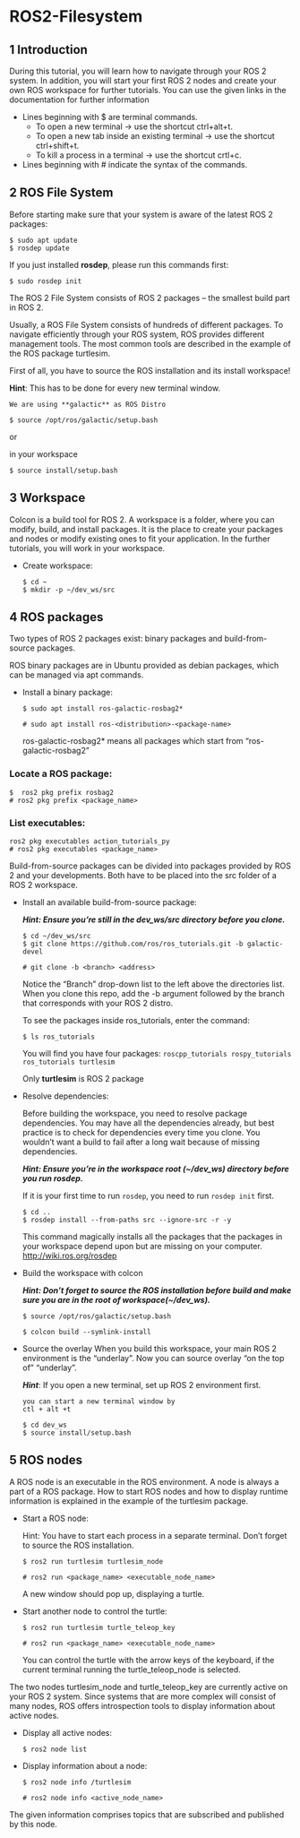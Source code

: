 # ROS2-Filesystem

## 1  Introduction

During this tutorial, you will learn how to navigate through your ROS 2 system. In addition, you will start your first ROS 2 nodes and create your own ROS workspace for further tutorials. You can use the given links in the documentation for further information

- Lines beginning with $ are terminal commands.
  - To open a new terminal → use the shortcut ctrl+alt+t.
  - To open a new tab inside an existing terminal → use the shortcut ctrl+shift+t.
  - To kill a process in a terminal → use the shortcut crtl+c.
- Lines beginning with # indicate the syntax of the commands.

## 2 ROS File System

Before starting make sure that your system is aware of the latest ROS 2 packages:

```shell
$ sudo apt update
$ rosdep update
```

If you just installed **rosdep**, please run this commands first:

```shell
$ sudo rosdep init
```

The ROS 2 File System consists of ROS 2 packages – the smallest build part in ROS 2.

Usually, a ROS File System consists of hundreds of different packages. To navigate efficiently through your ROS system, ROS provides different management tools. The most common tools are described in the example of the ROS package turtlesim.

First of all, you have to source the ROS installation and its install workspace!

**Hint**: This has to be done for every new terminal window.

```shell
We are using **galactic** as ROS Distro

$ source /opt/ros/galactic/setup.bash
```

or

in your workspace

```shell
$ source install/setup.bash
```

## 3 Workspace

Colcon is a build tool for ROS 2. A workspace is a folder, where you can modify, build, and install packages. It is the place to create your packages and nodes or modify existing ones to fit your application. In the further tutorials, you will work in your workspace.

- Create workspace:

  ```shell
  $ cd ~
  $ mkdir -p ~/dev_ws/src
  ```

## 4  ROS packages

Two types of ROS 2 packages exist: binary packages and build-from-source packages.

ROS binary packages are in Ubuntu provided as debian packages, which can be managed via apt commands.

- Install a binary package:

  ```shell
  $ sudo apt install ros-galactic-rosbag2*
  ```

  `# sudo apt install ros-<distribution>-<package-name>`

  ros-galactic-rosbag2* means all packages which start from “ros-galactic-rosbag2”

### Locate a ROS package:

```shell
$  ros2 pkg prefix rosbag2
# ros2 pkg prefix <package_name>
```

### List executables:

```shell
ros2 pkg executables action_tutorials_py
# ros2 pkg executables <package_name>
```

Build-from-source packages can be divided into packages provided by ROS 2 and your developments. Both have to be placed into the src folder of a ROS 2 workspace.

- Install an available build-from-source package:

  ***Hint: Ensure you’re still in the dev_ws/src directory before you clone.***

  ```shell
  $ cd ~/dev_ws/src
  $ git clone https://github.com/ros/ros_tutorials.git -b galactic-devel
  ```

  `# git clone -b <branch> <address>`

  Notice the “Branch” drop-down list to the left above the directories list. When you clone this repo, add the -b argument followed by the branch that corresponds with your ROS 2 distro.

  To see the packages inside ros_tutorials, enter the command:

  ```shell
  $ ls ros_tutorials
  ```

  You will find you have four packages: `roscpp_tutorials rospy_tutorials ros_tutorials turtlesim`

  Only **turtlesim** is ROS 2 package

- Resolve dependencies:

  Before building the workspace, you need to resolve package dependencies. You may have all the dependencies already, but best practice is to check for dependencies every time you clone. You wouldn’t want a build to fail after a long wait because of missing dependencies.

  ***Hint: Ensure you’re in the workspace root (~/dev_ws) directory before you run rosdep.***

  If it is your first time to run `rosdep`, you need to run `rosdep init` first.

  ```shell
  $ cd ..
  $ rosdep install --from-paths src --ignore-src -r -y
  ```

  This command magically installs all the packages that the packages in your workspace depend upon but are missing on your computer. http://wiki.ros.org/rosdep

- Build the workspace with colcon

  ***Hint: Don’t forget to source the ROS installation before build and make sure you are in the root of workspace(~/dev_ws).***

  ```shell
  $ source /opt/ros/galactic/setup.bash
  
  $ colcon build --symlink-install
  ```

- Source the overlay When you build this workspace, your main ROS 2 environment is the “underlay”. Now you can source overlay “on the top of” “underlay”.

  ***Hint***: If you open a new terminal, set up ROS 2 environment first.

  ```shell
  you can start a new terminal window by
  ctl + alt +t
  ```

  ```shell
  $ cd dev_ws
  $ source install/setup.bash
  ```

## 5 ROS nodes

A ROS node is an executable in the ROS environment. A node is always a part of a ROS package. How to start ROS nodes and how to display runtime information is explained in the example of the turtlesim package.

- Start a ROS node:

  Hint: You have to start each process in a separate terminal. Don’t forget to source the ROS installation.

  ```shell
  $ ros2 run turtlesim turtlesim_node
  ```

  `# ros2 run <package_name> <executable_node_name>`

  A new window should pop up, displaying a turtle.

- Start another node to control the turtle:

  ```shell
  $ ros2 run turtlesim turtle_teleop_key
  ```

  `# ros2 run <package_name> <executable_node_name>`

  You can control the turtle with the arrow keys of the keyboard, if the current terminal running the turtle_teleop_node is selected.

The two nodes turtlesim_node and turtle_teleop_key are currently active on your ROS 2 system. Since systems that are more complex will consist of many nodes, ROS offers introspection tools to display information about active nodes.

- Display all active nodes:

  ```shell
  $ ros2 node list
  ```

- Display information about a node:

  ```shell
  $ ros2 node info /turtlesim
  ```

  `# ros2 node info <active_node_name>`

The given information comprises topics that are subscribed and published by this node.